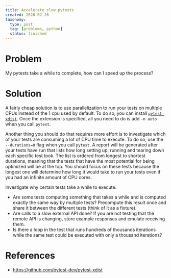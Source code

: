 ```yaml
---
title: Accelerate slow pytests
created: 2020-02-26
taxonomy:
  type: post
  tag: [problems, python]
  status: finished
---
```


# Problem
My pytests take a while to complete, how can I speed up the process?

# Solution
A fairly cheap solution is to use parallelization to run your tests on multiple CPUs instead of the 1 cpu used by default. To do so, you can install [`pytest-xdist`](https://github.com/pytest-dev/pytest-xdist). Once the extension is specified, all you need to do is add `-n auto` when you call `pytest`.

Another thing you should do that requires more effort is to investigate which of your tests are consuming a lot of CPU time to execute. To do so, use the `--durations=0` flag when you call `pytest`. A report will be generated after your tests have run that lists how long setting up, running and tearing down each specific test took. The list is ordered from longest to shortest durations, meaning that the tests that have the most potential for being optimized will be at the top. You should focus on these tests because the longest one will determine how long it would take to run your tests even if you had an infinite amount of CPU cores.

Investigate why certain tests take a while to execute.
* Are some tests computing something that takes a while and is computed exactly the same way by multiple tests? Precompute this result once and share it between the different tests (think of it as a fixture).
* Are calls to a slow external API done? If you are not testing that the remote API is changing, store example responses and emulate receiving them.
* Is there a loop in the test that runs hundreds of thousands iterations while the same test could be executed with only a thousand iterations?

# References
* https://github.com/pytest-dev/pytest-xdist
